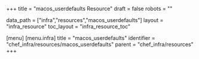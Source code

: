 +++
title = "macos_userdefaults Resource"
draft = false
robots = ""

data_path = ["infra","resources","macos_userdefaults"]
layout = "infra_resource"
toc_layout = "infra_resource_toc"

[menu]
  [menu.infra]
    title = "macos_userdefaults"
    identifier = "chef_infra/resources/macos_userdefaults"
    parent = "chef_infra/resources"
+++

<!-- The contents of this page are automatically generated from the macos_userdefaults.yaml file in the data/infra/resources directory. -->
<!-- To suggest a change, edit the https://github.com/chef/chef/blob/main/lib/chef/resource/macos_userdefaults.rb file and submit a pull request to the https://github.com/chef/chef repository. -->
<!-- markdownlint-disable-file -->
